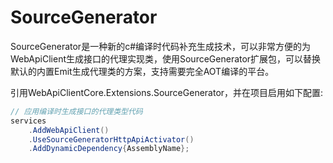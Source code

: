 ﻿# SourceGenerator

SourceGenerator是一种新的c#编译时代码补充生成技术，可以非常方便的为WebApiClient生成接口的代理实现类，使用SourceGenerator扩展包，可以替换默认的内置Emit生成代理类的方案，支持需要完全AOT编译的平台。

引用WebApiClientCore.Extensions.SourceGenerator，并在项目启用如下配置:

```csharp
// 应用编译时生成接口的代理类型代码
services
    .AddWebApiClient()
    .UseSourceGeneratorHttpApiActivator()
	.AddDynamicDependency{AssemblyName};
```
